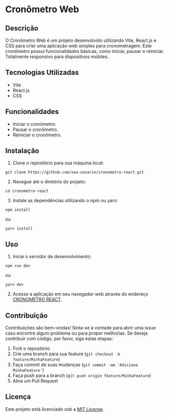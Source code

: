 # Cronômetro Web

## Descrição
O Cronômetro Web é um projeto desenvolvido utilizando Vite, React.js e CSS para criar uma aplicação web simples para cronometragem. Este cronômetro possui funcionalidades básicas, como iniciar, pausar e reiniciar. Totalmente responsivo para dispositivos mobiles.

## Tecnologias Utilizadas
- Vite
- React.js
- CSS

## Funcionalidades
- Iniciar o cronômetro.
- Pausar o cronômetro.
- Reiniciar o cronômetro.

## Instalação
1. Clone o repositório para sua máquina local:
```
git clone https://github.com/seu-usuario/cronometro-react.git
```
2. Navegue até o diretório do projeto:
```
cd cronometro-react
```
3. Instale as dependências utilizando o npm ou yarn:
```
npm install
```
ou
```
yarn install
```

## Uso
1. Inicie o servidor de desenvolvimento:
```
npm run dev
```
ou
```
yarn dev
```
2. Acesse a aplicação em seu navegador web através do endereço [CRONOMETRO REACT](https://cronometro-react-eta.vercel.app/).

## Contribuição
Contribuições são bem-vindas! Sinta-se à vontade para abrir uma issue caso encontre algum problema ou para propor melhorias. Se deseja contribuir com código, por favor, siga estas etapas:
1. Fork o repositório
2. Crie uma branch para sua feature (`git checkout -b feature/MinhaFeature`)
3. Faça commit de suas mudanças (`git commit -am 'Adiciona MinhaFeature'`)
4. Faça push para a branch (`git push origin feature/MinhaFeature`)
5. Abra um Pull Request

## Licença
Este projeto está licenciado sob a [MIT License](https://opensource.org/licenses/MIT).
